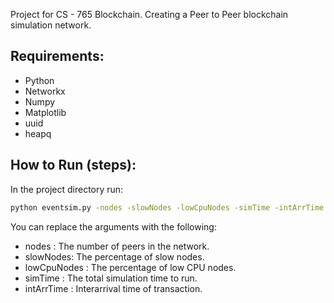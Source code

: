 Project for CS - 765 Blockchain.
Creating a Peer to Peer blockchain simulation network.

## Requirements:
- Python
- Networkx
- Numpy
- Matplotlib
- uuid
- heapq

## How to Run (steps):
In the project directory run:


```bash
python eventsim.py -nodes -slowNodes -lowCpuNodes -simTime -intArrTime
```

You can replace the arguments with the following:

- nodes : The number of peers in the network.
- slowNodes: The percentage of slow nodes.
- lowCpuNodes : The percentage of low CPU nodes.
- simTime : The total simulation time to run.
- intArrTime : Interarrival time of transaction.
